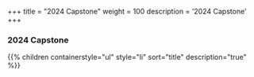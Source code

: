 +++
title = "2024 Capstone"
weight = 100
description = '2024 Capstone'
+++


### 2024 Capstone
{{% children containerstyle="ul" style="li" sort="title" description="true" %}}